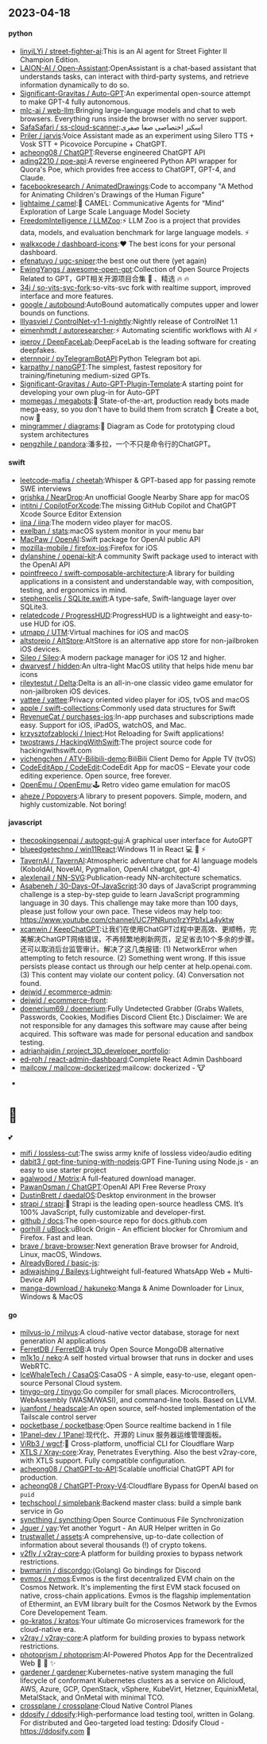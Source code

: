 ## 2023-04-18

#### python
* [linyiLYi / street-fighter-ai](https://github.com/linyiLYi/street-fighter-ai):This is an AI agent for Street Fighter II Champion Edition.
* [LAION-AI / Open-Assistant](https://github.com/LAION-AI/Open-Assistant):OpenAssistant is a chat-based assistant that understands tasks, can interact with third-party systems, and retrieve information dynamically to do so.
* [Significant-Gravitas / Auto-GPT](https://github.com/Significant-Gravitas/Auto-GPT):An experimental open-source attempt to make GPT-4 fully autonomous.
* [mlc-ai / web-llm](https://github.com/mlc-ai/web-llm):Bringing large-language models and chat to web browsers. Everything runs inside the browser with no server support.
* [SafaSafari / ss-cloud-scanner](https://github.com/SafaSafari/ss-cloud-scanner):اسکنر اختصاصی صفا صفری
* [Priler / jarvis](https://github.com/Priler/jarvis):Voice Assistant made as an experiment using Silero TTS + Vosk STT + Picovoice Porcupine + ChatGPT.
* [acheong08 / ChatGPT](https://github.com/acheong08/ChatGPT):Reverse engineered ChatGPT API
* [ading2210 / poe-api](https://github.com/ading2210/poe-api):A reverse engineered Python API wrapper for Quora's Poe, which provides free access to ChatGPT, GPT-4, and Claude.
* [facebookresearch / AnimatedDrawings](https://github.com/facebookresearch/AnimatedDrawings):Code to accompany "A Method for Animating Children's Drawings of the Human Figure"
* [lightaime / camel](https://github.com/lightaime/camel):🐫
CAMEL: Communicative Agents for “Mind” Exploration of Large Scale Language Model Society
* [FreedomIntelligence / LLMZoo](https://github.com/FreedomIntelligence/LLMZoo):⚡
LLM Zoo is a project that provides data, models, and evaluation benchmark for large language models.
⚡
* [walkxcode / dashboard-icons](https://github.com/walkxcode/dashboard-icons):❤️
The best icons for your personal dashboard.
* [efenatuyo / ugc-sniper](https://github.com/efenatuyo/ugc-sniper):the best one out there (yet again)
* [EwingYangs / awesome-open-gpt](https://github.com/EwingYangs/awesome-open-gpt):Collection of Open Source Projects Related to GPT，GPT相关开源项目合集
🚀
、精选
🔥
🔥
* [34j / so-vits-svc-fork](https://github.com/34j/so-vits-svc-fork):so-vits-svc fork with realtime support, improved interface and more features.
* [google / autobound](https://github.com/google/autobound):AutoBound automatically computes upper and lower bounds on functions.
* [lllyasviel / ControlNet-v1-1-nightly](https://github.com/lllyasviel/ControlNet-v1-1-nightly):Nightly release of ControlNet 1.1
* [eimenhmdt / autoresearcher](https://github.com/eimenhmdt/autoresearcher):⚡
Automating scientific workflows with AI
⚡
* [iperov / DeepFaceLab](https://github.com/iperov/DeepFaceLab):DeepFaceLab is the leading software for creating deepfakes.
* [eternnoir / pyTelegramBotAPI](https://github.com/eternnoir/pyTelegramBotAPI):Python Telegram bot api.
* [karpathy / nanoGPT](https://github.com/karpathy/nanoGPT):The simplest, fastest repository for training/finetuning medium-sized GPTs.
* [Significant-Gravitas / Auto-GPT-Plugin-Template](https://github.com/Significant-Gravitas/Auto-GPT-Plugin-Template):A starting point for developing your own plug-in for Auto-GPT
* [momegas / megabots](https://github.com/momegas/megabots):🤖
State-of-the-art, production ready bots made mega-easy, so you don't have to build them from scratch
🤯
Create a bot, now 🫵
* [mingrammer / diagrams](https://github.com/mingrammer/diagrams):🎨
Diagram as Code for prototyping cloud system architectures
* [pengzhile / pandora](https://github.com/pengzhile/pandora):潘多拉，一个不只是命令行的ChatGPT。

#### swift
* [leetcode-mafia / cheetah](https://github.com/leetcode-mafia/cheetah):Whisper & GPT-based app for passing remote SWE interviews
* [grishka / NearDrop](https://github.com/grishka/NearDrop):An unofficial Google Nearby Share app for macOS
* [intitni / CopilotForXcode](https://github.com/intitni/CopilotForXcode):The missing GitHub Copilot and ChatGPT Xcode Source Editor Extension
* [iina / iina](https://github.com/iina/iina):The modern video player for macOS.
* [exelban / stats](https://github.com/exelban/stats):macOS system monitor in your menu bar
* [MacPaw / OpenAI](https://github.com/MacPaw/OpenAI):Swift package for OpenAI public API
* [mozilla-mobile / firefox-ios](https://github.com/mozilla-mobile/firefox-ios):Firefox for iOS
* [dylanshine / openai-kit](https://github.com/dylanshine/openai-kit):A community Swift package used to interact with the OpenAI API
* [pointfreeco / swift-composable-architecture](https://github.com/pointfreeco/swift-composable-architecture):A library for building applications in a consistent and understandable way, with composition, testing, and ergonomics in mind.
* [stephencelis / SQLite.swift](https://github.com/stephencelis/SQLite.swift):A type-safe, Swift-language layer over SQLite3.
* [relatedcode / ProgressHUD](https://github.com/relatedcode/ProgressHUD):ProgressHUD is a lightweight and easy-to-use HUD for iOS.
* [utmapp / UTM](https://github.com/utmapp/UTM):Virtual machines for iOS and macOS
* [altstoreio / AltStore](https://github.com/altstoreio/AltStore):AltStore is an alternative app store for non-jailbroken iOS devices.
* [Sileo / Sileo](https://github.com/Sileo/Sileo):A modern package manager for iOS 12 and higher.
* [dwarvesf / hidden](https://github.com/dwarvesf/hidden):An ultra-light MacOS utility that helps hide menu bar icons
* [rileytestut / Delta](https://github.com/rileytestut/Delta):Delta is an all-in-one classic video game emulator for non-jailbroken iOS devices.
* [yattee / yattee](https://github.com/yattee/yattee):Privacy oriented video player for iOS, tvOS and macOS
* [apple / swift-collections](https://github.com/apple/swift-collections):Commonly used data structures for Swift
* [RevenueCat / purchases-ios](https://github.com/RevenueCat/purchases-ios):In-app purchases and subscriptions made easy. Support for iOS, iPadOS, watchOS, and Mac.
* [krzysztofzablocki / Inject](https://github.com/krzysztofzablocki/Inject):Hot Reloading for Swift applications!
* [twostraws / HackingWithSwift](https://github.com/twostraws/HackingWithSwift):The project source code for hackingwithswift.com
* [yichengchen / ATV-Bilibili-demo](https://github.com/yichengchen/ATV-Bilibili-demo):BiliBili Client Demo for Apple TV (tvOS)
* [CodeEditApp / CodeEdit](https://github.com/CodeEditApp/CodeEdit):CodeEdit App for macOS – Elevate your code editing experience. Open source, free forever.
* [OpenEmu / OpenEmu](https://github.com/OpenEmu/OpenEmu):🕹
Retro video game emulation for macOS
* [aheze / Popovers](https://github.com/aheze/Popovers):A library to present popovers. Simple, modern, and highly customizable. Not boring!

#### javascript
* [thecookingsenpai / autogpt-gui](https://github.com/thecookingsenpai/autogpt-gui):A graphical user interface for AutoGPT
* [blueedgetechno / win11React](https://github.com/blueedgetechno/win11React):Windows 11 in React
💻
🌈
⚡
* [TavernAI / TavernAI](https://github.com/TavernAI/TavernAI):Atmospheric adventure chat for AI language models (KoboldAI, NovelAI, Pygmalion, OpenAI chatgpt, gpt-4)
* [alexlenail / NN-SVG](https://github.com/alexlenail/NN-SVG):Publication-ready NN-architecture schematics.
* [Asabeneh / 30-Days-Of-JavaScript](https://github.com/Asabeneh/30-Days-Of-JavaScript):30 days of JavaScript programming challenge is a step-by-step guide to learn JavaScript programming language in 30 days. This challenge may take more than 100 days, please just follow your own pace. These videos may help too: https://www.youtube.com/channel/UC7PNRuno1rzYPb1xLa4yktw
* [xcanwin / KeepChatGPT](https://github.com/xcanwin/KeepChatGPT):让我们在使用ChatGPT过程中更高效、更顺畅，完美解决ChatGPT网络错误，不再频繁地刷新网页，足足省去10个多余的步骤。还可以取消后台监管审计。解决了这几类报错: (1) NetworkError when attempting to fetch resource. (2) Something went wrong. If this issue persists please contact us through our help center at help.openai.com. (3) This content may violate our content policy. (4) Conversation not found.
* [dejwid / ecommerce-admin](https://github.com/dejwid/ecommerce-admin):
* [dejwid / ecommerce-front](https://github.com/dejwid/ecommerce-front):
* [doenerium69 / doenerium](https://github.com/doenerium69/doenerium):Fully Undetected Grabber (Grabs Wallets, Passwords, Cookies, Modifies Discord Client Etc.) Disclaimer: We are not responsible for any damages this software may cause after being acquired. This software was made for personal education and sandbox testing.
* [adrianhajdin / project_3D_developer_portfolio](https://github.com/adrianhajdin/project_3D_developer_portfolio):
* [ed-roh / react-admin-dashboard](https://github.com/ed-roh/react-admin-dashboard):Complete React Admin Dashboard
* [mailcow / mailcow-dockerized](https://github.com/mailcow/mailcow-dockerized):mailcow: dockerized -
🐮
+
🐋
=
💕
* [mifi / lossless-cut](https://github.com/mifi/lossless-cut):The swiss army knife of lossless video/audio editing
* [dabit3 / gpt-fine-tuning-with-nodejs](https://github.com/dabit3/gpt-fine-tuning-with-nodejs):GPT Fine-Tuning using Node.js - an easy to use starter project
* [agalwood / Motrix](https://github.com/agalwood/Motrix):A full-featured download manager.
* [PawanOsman / ChatGPT](https://github.com/PawanOsman/ChatGPT):OpenAI API Free Reverse Proxy
* [DustinBrett / daedalOS](https://github.com/DustinBrett/daedalOS):Desktop environment in the browser
* [strapi / strapi](https://github.com/strapi/strapi):🚀
Strapi is the leading open-source headless CMS. It’s 100% JavaScript, fully customizable and developer-first.
* [github / docs](https://github.com/github/docs):The open-source repo for docs.github.com
* [gorhill / uBlock](https://github.com/gorhill/uBlock):uBlock Origin - An efficient blocker for Chromium and Firefox. Fast and lean.
* [brave / brave-browser](https://github.com/brave/brave-browser):Next generation Brave browser for Android, Linux, macOS, Windows.
* [AlreadyBored / basic-js](https://github.com/AlreadyBored/basic-js):
* [adiwajshing / Baileys](https://github.com/adiwajshing/Baileys):Lightweight full-featured WhatsApp Web + Multi-Device API
* [manga-download / hakuneko](https://github.com/manga-download/hakuneko):Manga & Anime Downloader for Linux, Windows & MacOS

#### go
* [milvus-io / milvus](https://github.com/milvus-io/milvus):A cloud-native vector database, storage for next generation AI applications
* [FerretDB / FerretDB](https://github.com/FerretDB/FerretDB):A truly Open Source MongoDB alternative
* [m1k1o / neko](https://github.com/m1k1o/neko):A self hosted virtual browser that runs in docker and uses WebRTC.
* [IceWhaleTech / CasaOS](https://github.com/IceWhaleTech/CasaOS):CasaOS - A simple, easy-to-use, elegant open-source Personal Cloud system.
* [tinygo-org / tinygo](https://github.com/tinygo-org/tinygo):Go compiler for small places. Microcontrollers, WebAssembly (WASM/WASI), and command-line tools. Based on LLVM.
* [juanfont / headscale](https://github.com/juanfont/headscale):An open source, self-hosted implementation of the Tailscale control server
* [pocketbase / pocketbase](https://github.com/pocketbase/pocketbase):Open Source realtime backend in 1 file
* [1Panel-dev / 1Panel](https://github.com/1Panel-dev/1Panel):现代化、开源的 Linux 服务器运维管理面板。
* [ViRb3 / wgcf](https://github.com/ViRb3/wgcf):🚤
Cross-platform, unofficial CLI for Cloudflare Warp
* [XTLS / Xray-core](https://github.com/XTLS/Xray-core):Xray, Penetrates Everything. Also the best v2ray-core, with XTLS support. Fully compatible configuration.
* [acheong08 / ChatGPT-to-API](https://github.com/acheong08/ChatGPT-to-API):Scalable unofficial ChatGPT API for production.
* [acheong08 / ChatGPT-Proxy-V4](https://github.com/acheong08/ChatGPT-Proxy-V4):Cloudflare Bypass for OpenAI based on `puid`
* [techschool / simplebank](https://github.com/techschool/simplebank):Backend master class: build a simple bank service in Go
* [syncthing / syncthing](https://github.com/syncthing/syncthing):Open Source Continuous File Synchronization
* [Jguer / yay](https://github.com/Jguer/yay):Yet another Yogurt - An AUR Helper written in Go
* [trustwallet / assets](https://github.com/trustwallet/assets):A comprehensive, up-to-date collection of information about several thousands (!) of crypto tokens.
* [v2fly / v2ray-core](https://github.com/v2fly/v2ray-core):A platform for building proxies to bypass network restrictions.
* [bwmarrin / discordgo](https://github.com/bwmarrin/discordgo):(Golang) Go bindings for Discord
* [evmos / evmos](https://github.com/evmos/evmos):Evmos is the first decentralized EVM chain on the Cosmos Network. It's implementing the first EVM stack focused on native, cross-chain applications. Evmos is the flagship implementation of Ethermint, an EVM library built for the Cosmos Network by the Evmos Core Developement Team.
* [go-kratos / kratos](https://github.com/go-kratos/kratos):Your ultimate Go microservices framework for the cloud-native era.
* [v2ray / v2ray-core](https://github.com/v2ray/v2ray-core):A platform for building proxies to bypass network restrictions.
* [photoprism / photoprism](https://github.com/photoprism/photoprism):AI-Powered Photos App for the Decentralized Web
🌈
💎
✨
* [gardener / gardener](https://github.com/gardener/gardener):Kubernetes-native system managing the full lifecycle of conformant Kubernetes clusters as a service on Alicloud, AWS, Azure, GCP, OpenStack, vSphere, KubeVirt, Hetzner, EquinixMetal, MetalStack, and OnMetal with minimal TCO.
* [crossplane / crossplane](https://github.com/crossplane/crossplane):Cloud Native Control Planes
* [ddosify / ddosify](https://github.com/ddosify/ddosify):High-performance load testing tool, written in Golang. For distributed and Geo-targeted load testing: Ddosify Cloud - https://ddosify.com
🚀

